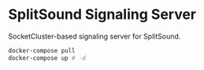 SplitSound Signaling Server
======

SocketCluster-based signaling server for SplitSound.

```bash
docker-compose pull
docker-compose up # -d
```